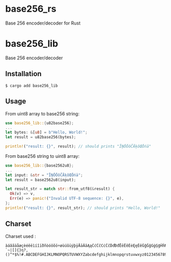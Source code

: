 # base256_rs
Base 256 encoder/decoder for Rust

# base256_lib
Base 256 encoder/decoder

## Installation

```shell
$ cargo add base256_lib
```

## Usage

From uint8 array to base256 string:

```rust
use base256_lib::{u82base256};
...
let bytes: &[u8] = b"Hello, World!";
let result = u82base256(bytes);

println!("result: {}", result); // should prints "ĨŅŌŌŏČĀķŏŒŌńā"
```

From base256 string to uint8 array:
```rust
use base256_lib::{base2562u8};
...
let input: &str = "ĨŅŌŌŏČĀķŏŒŌńā";
let result = base2562u8(input);

let result_str = match str::from_utf8(&result) {
  Ok(v) => v,
  Err(e) => panic!("Invalid UTF-8 sequence: {}", e),
};
println!("result: {}", result_str); // should prints "Hello, World!"
```

## Charset

Charset used :
```
àáâãäåæçèéêëìíîïðñòóôõö÷øùúûüýþÿĀāĂăĄąĆćĈĉĊċČčĎďĐđĒēĔĕĖėĘęĚěĜĝĞğĠġĢģĤĥĦħĨĩĪīĬĭĮįİıĲĳĴĵĶķĸĹĺĻļĽľĿŀŁłŃńŅņŇňŉŊŋŌōŎŏŐőŒœŔŕŖŗŘřŚśŜŝŞşŠšŢţŤťŦŧŨũŪūŬŭŮůŰűŲųŴŵŶŷŸŹźŻżŽžſƀƁƂƃƄƅƆƇƈƉ=_-`~|[]{}ƞ?,()^*$%!#.ABCDEFGHIJKLMNOPQRSTUVWXYZabcdefghijklmnopqrstuvwxyz0123456789+/
```